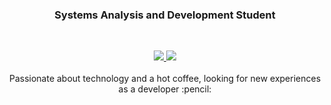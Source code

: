 <h3 align="center">Systems Analysis and Development Student</h3>
</br>
<p align="center">
   <a align="center" href="https://twitter.com/missmxcc" target="__blank">
      <img src="https://img.shields.io/badge/twitter-%231DA1F2.svg?&style=for-the-badge&logo=twitter&logoColor=white" >
   </a>
   <a align="center" href="https://linkedin.com/in/felipefloress" target="__blank">
      <img src="https://img.shields.io/badge/linkedin-%230077B5.svg?&style=for-the-badge&logo=linkedin&logoColor=white">
   </a>
   <br>
   <br>
   Passionate about technology and a hot coffee, looking for new experiences as a developer :pencil:
   
</p>
